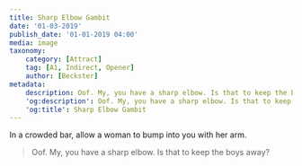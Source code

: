 ```yaml
---
title: Sharp Elbow Gambit
date: '01-03-2019'
publish_date: '01-01-2019 04:00'
media: image
taxonomy:
    category: [Attract]
    tag: [A1, Indirect, Opener]
    author: [Beckster]
metadata:
    description: Oof. My, you have a sharp elbow. Is that to keep the boys away?
    'og:description': Oof. My, you have a sharp elbow. Is that to keep the boys away?
    'og:title': Sharp Elbow Gambit
---
```


In a crowded bar, allow a woman to bump into you with her arm.

> Oof. My, you have a sharp elbow. Is that to keep the boys away?